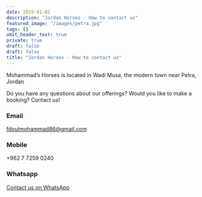 ```yaml
---
date: 2025-01-01
description: "Jordan Horses - How to contact us"
featured_image: "/images/petra.jpg"
tags: []
omit_header_text: true
private: true
draft: false
draft: false
title: "Jordan Horses - How to contact us"
---
```




Mohammad’s Horses is located in Wadi Musa, the modern town near Petra, Jordan

Do you have any questions about our offerings? Would you like to make a booking? Contact us!

### Email 

fdoulmohammad86@gmail.com


### Mobile 

+962 7 7259 0240


###  Whatsapp

[Contact us on WhatsApp](https://wa.me/962772590240)